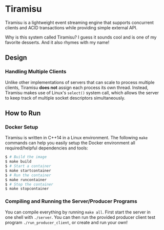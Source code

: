 # Tiramisu

Tiramisu is a lightweight event streaming engine that supports concurrent
clients and ACID transactions while providing simple external API.

Why is this system called Tiramisu? I guess it sounds cool and is one of my
favorite desserts. And it also rhymes with my name!

## Design

### Handling Multiple Clients

Unlike other implementations of servers that can scale to process multiple
clients, Tiramisu **does not** assign each process its own thread. Instead,
Tiramisu makes use of Linux's `select()` system call, which allows the server to
keep track of multiple socket descriptors simultaneously.

## How to Run

### Docker Setup

Tiramisu is written in C++14 in a Linux environment. The following `make`
commands can help you easily setup the Docker environment all required/helpful
dependencies and tools:
```bash
$ # Build the image
$ make build
$ # Start a container
$ make startcontainer
$ # Run the container
$ make runcontainer
$ # Stop the container
$ make stopcontainer
```

### Compiling and Running the Server/Producer Programs

You can compile everything by running `make all`. First start the server in one
shell with `./server`. You can then run the provided producer client test
program `./run_producer_client`, or create and run your own!
